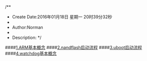 /**
* Create Date:2016年01月18日 星期一 20时39分32秒
* 
* Author:Norman
* 
* Description: 
*/

####[1.ARM基本概念](./docs/ARM.md)
####[2.nandflash启动流程](./docs/nandflash.md)
####[3.uboot启动流程](./docs/uboot.md)
####[4.watchdog基本概念](./docs/watchdog.md)

